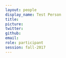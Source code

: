 ```yaml
---
layout: people
display_name: Test Person
title: 
picture: 
twitter: 
github:
email: 
role: participant
session: fall-2017
---
```

